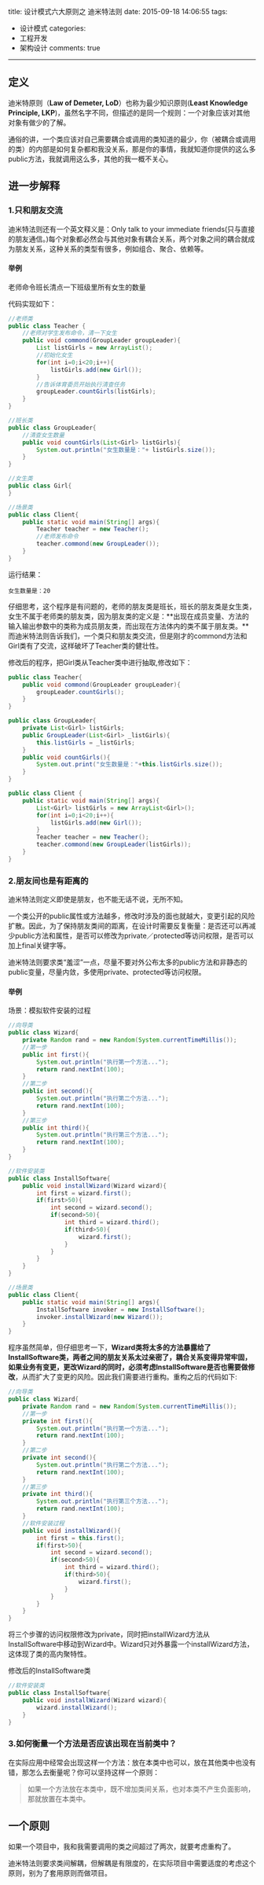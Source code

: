 title: 设计模式六大原则之 迪米特法则
date: 2015-09-18 14:06:55
tags: 
- 设计模式
categories: 
- 工程开发
- 架构设计
comments: true
---

## 定义

迪米特原则（**Law of Demeter, LoD**）也称为最少知识原则(**Least Knowledge Principle, LKP**)，虽然名字不同，但描述的是同一个规则：一个对象应该对其他对象有做少的了解。

通俗的讲，一个类应该对自己需要耦合或调用的类知道的最少，你（被耦合或调用的类）的内部是如何复杂都和我没关系，那是你的事情，我就知道你提供的这么多public方法，我就调用这么多，其他的我一概不关心。

## 进一步解释

### 1.只和朋友交流

迪米特法则还有一个英文释义是：Only talk to your immediate friends(只与直接的朋友通信。)每个对象都必然会与其他对象有耦合关系，两个对象之间的耦合就成为朋友关系，这种关系的类型有很多，例如组合、聚合、依赖等。

#### 举例

老师命令班长清点一下班级里所有女生的数量

代码实现如下：

```java
//老师类
public class Teacher {
	//老师对学生发布命令，清一下女生
	public void commond(GroupLeader groupLeader){
		List listGirls = new ArrayList();
		//初始化女生
		for(int i=0;i<20;i++){
			listGirls.add(new Girl());
		}
		//告诉体育委员开始执行清查任务
		groupLeader.countGirls(listGirls);
	}
}
```

```java
//班长类
public class GroupLeader{
	//清查女生数量
	public void countGirls(List<Girl> listGirls){
		System.out.println("女生数量是："+ listGirls.size());
	}
}
```

```java
//女生类
public class Girl{
}
```

```java
//场景类
public class Client{
	public static void main(String[] args){
		Teacher teacher = new Teacher();
		//老师发布命令
		teacher.commond(new GroupLeader());
	}
}
```

运行结果：

```
女生数量是：20
```

仔细思考，这个程序是有问题的，老师的朋友类是班长，班长的朋友类是女生类，女生不属于老师类的朋友类，因为朋友类的定义是：**出现在成员变量、方法的输入输出参数中的类称为成员朋友类，而出现在方法体内的类不属于朋友类。**而迪米特法则告诉我们，一个类只和朋友类交流，但是刚才的commond方法和Girl类有了交流，这样破坏了Teacher类的健壮性。

修改后的程序，把Girl类从Teacher类中进行抽取,修改如下：

```java
public class Teacher{
	public void commond(GroupLeader groupLeader){
		groupLeader.countGirls();
	}
}
```

```java
public class GroupLeader{
	private List<Girl> listGirls;
	public GroupLeader(List<Girl> _listGirls){
		this.listGirls = _listGirls;
	}
	public void countGirls(){
		System.out.print("女生数量是："+this.listGirls.size());
	}
}
```

```java
public class Client {
	public static void main(String[] args){
		List<Girl> listGirls = new ArrayList<Girl>();
		for(int i=0;i<20;i++){
			listGirls.add(new Girl());
		}
		Teacher teacher = new Teacher();
		teacher.commond(new GroupLeader(listGirls));
	}
}
```

### 2.朋友间也是有距离的

迪米特法则定义即使是朋友，也不能无话不说，无所不知。

一个类公开的public属性或方法越多，修改时涉及的面也就越大，变更引起的风险扩散。因此，为了保持朋友类间的距离，在设计时需要反复衡量：是否还可以再减少public方法和属性，是否可以修改为private／protected等访问权限，是否可以加上final关键字等。

迪米特法则要求类“羞涩”一点，尽量不要对外公布太多的public方法和非静态的public变量，尽量内敛，多使用private、protected等访问权限。

#### 举例

场景：模拟软件安装的过程

```java
//向导类
public class Wizard{
	private Random rand = new Random(System.currentTimeMillis());
	//第一步
	public int first(){
		System.out.println("执行第一个方法...");
		return rand.nextInt(100);
	}
	//第二步
	public int second(){
		System.out.println("执行第二个方法...");
		return rand.nextInt(100);
	}
	//第三步
	public int third(){
		System.out.println("执行第三个方法...");
		return rand.nextInt(100);
	}
}
```

```java
//软件安装类
public class InstallSoftware{
	public void installWizard(Wizard wizard){
		int first = wizard.first();
		if(first>50){
			int second = wizard.second();
			if(second>50){
				int third = wizard.third();
				if(third>50){
					wizard.first();
				}
			}
		}
	}
}
```

```java
//场景类
public class Client{
	public static void main(String[] args){
		InstallSoftware invoker = new InstallSoftware();
		invoker.installWizard(new Wizard());
	}
}
```

程序虽然简单，但仔细思考一下，**Wizard类将太多的方法暴露给了InstallSoftware类，两者之间的朋友关系太过亲密了，耦合关系变得异常牢固，如果业务有变更，更改Wizard的同时，必须考虑InstallSoftware是否也需要做修改**，从而扩大了变更的风险。因此我们需要进行重构。重构之后的代码如下:

```java
//向导类
public class Wizard{
	private Random rand = new Random(System.currentTimeMillis());
	//第一步
	private int first(){
		System.out.println("执行第一个方法...");
		return rand.nextInt(100);
	}
	//第二步
	private int second(){
		System.out.println("执行第二个方法...");
		return rand.nextInt(100);
	}
	//第三步
	private int third(){
		System.out.println("执行第三个方法...");
		return rand.nextInt(100);
	}
	//软件安装过程
	public void installWizard(){
		int first = this.first();
		if(first>50){
			int second = wizard.second();
			if(second>50){
				int third = wizard.third();
				if(third>50){
					wizard.first();
				}
			}
		}
	}
}
```

将三个步骤的访问权限修改为private，同时把installWizard方法从InstallSoftware中移动到Wizard中。Wizard只对外暴露一个installWizard方法，这体现了类的高内聚特性。

修改后的InstallSoftware类

```java
//软件安装类
public class InstallSoftware{
	public void installWizard(Wizard wizard){
		wizard.installWizard();
	}
}
```

### 3.如何衡量一个方法是否应该出现在当前类中？

在实际应用中经常会出现这样一个方法：放在本类中也可以，放在其他类中也没有错，那怎么去衡量呢？你可以坚持这样一个原则：

> 如果一个方法放在本类中，既不增加类间关系，也对本类不产生负面影响，那就放置在本类中。

## 一个原则

如果一个项目中，我和我需要调用的类之间超过了两次，就要考虑重构了。

迪米特法则要求类间解耦，但解耦是有限度的，在实际项目中需要适度的考虑这个原则，别为了套用原则而做项目。